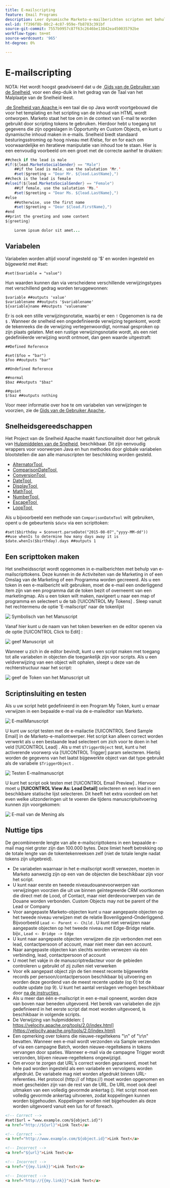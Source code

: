 ```yaml
---
title: E-mailscripting
feature: Email Programs
description: Leer dynamische Marketo-e-mailberichten scripten met behulp van Apache Velocity-tokens, variabelen, Velocity Tools en Test met Sample en Email Preview.
exl-id: ff396f8b-80c2-4c87-959e-fb8783c391bf
source-git-commit: 7557b9957c87f63c2646be13842ea450035792be
workflow-type: tm+mt
source-wordcount: '965'
ht-degree: 0%

---
```


# E-mailscripting

NOTA: Het wordt hoogst geadviseerd dat u de [&#x200B; Gids van de Gebruiker van de Snelheid &#x200B;](https://velocity.apache.org/engine/devel/user-guide.html) voor een diep-duik in het gedrag van de Taal van het Malplaatje van de Snelheid leest.

[&#x200B; de Snelheid van Apache &#x200B;](https://velocity.apache.org/) is een taal die op Java wordt voortgebouwd die voor het templating en het scripting van de inhoud van HTML wordt ontworpen. Marketo staat het toe om in de context van E-mail te worden gebruikt door scripting tokens te gebruiken. Hierdoor hebt u toegang tot gegevens die zijn opgeslagen in Opportunity en Custom Objects, en kunt u dynamische inhoud maken in e-mails. Snelheid biedt standaard besturingsstroming op hoog niveau met if/else, for en for each om voorwaardelijke en iteratieve manipulatie van inhoud toe te staan. Hier is een eenvoudig voorbeeld om een groet met de correcte aanhef te drukken:

```java
##check if the lead is male
#if(${lead.MarketoSocialGender} == "Male")
    ##if the lead is male, use the salutation 'Mr.'
    #set($greeting = "Dear Mr. ${lead.LastName},")
##check is the lead is female
#elseif(${lead.MarketoSocialGender} == "Female")
    ##if female, use the salutation 'Ms.'
    #set($greeting = "Dear Ms. ${lead.LastName},")
#else
    ##otherwise, use the first name
    #set($greeting = "Dear ${lead.FirstName},")
#end
##print the greeting and some content
${greeting}

    Lorem ipsum dolor sit amet...
```

## Variabelen

Variabelen worden altijd vooraf ingesteld op &#39;$&#39; en worden ingesteld en bijgewerkt met #set:

```
#set($variable = "value")
```

Hun waarden kunnen dan via verscheidene verschillende verwijzingstypes met verschillend gedrag worden teruggewonnen:

```
$variable ##outputs 'value'
$variablename ##outputs '$variablename'
${variable}name ##outputs 'valuename'
```

Er is ook een stille verwijzingsnotatie, waarbij er een `!` Opgenomen is na de `$` . Wanneer de snelheid een ongedefinieerde verwijzing tegenkomt, wordt de tekenreeks die de verwijzing vertegenwoordigt, normaal gesproken op zijn plaats gelaten. Met een rustige verwijzingsnotatie wordt, als een niet gedefiniëerde verwijzing wordt ontmoet, dan geen waarde uitgestraft:

```
##Defined Reference

#set($foo = "bar")
$foo ##outputs "bar"

##Undefined Reference

##normal
$baz ##outputs "$baz"

##quiet
$!baz ##outputs nothing
```

Voor meer informatie over hoe te om variabelen van verwijzingen te voorzien, zie de [&#x200B; Gids van de Gebruiker Apache &#x200B;](https://velocity.apache.org/engine/devel/user-guide.html#formal-reference-notation).

## Snelheidsgereedschappen

Het Project van de Snelheid Apache maakt functionaliteit door het gebruik van [&#x200B; Hulpmiddelen van de Snelheid &#x200B;](https://velocity.apache.org/tools/devel/apidocs/overview-summary.html) beschikbaar. Dit zijn eenvoudig wrappers voor voorwerpen Java en hun methodes door globale variabelen blootstellen die aan alle manuscripten ter beschikking worden gesteld.

- [&#x200B; AlternatorTool &#x200B;](https://velocity.apache.org/tools/devel/apidocs/org/apache/velocity/tools/generic/AlternatorTool.html)
- [&#x200B; ComparisonDateTool &#x200B;](https://velocity.apache.org/tools/devel/apidocs/org/apache/velocity/tools/generic/ComparisonDateTool.html)
- [&#x200B; ConversionTool &#x200B;](https://velocity.apache.org/tools/devel/apidocs/org/apache/velocity/tools/generic/ConversionTool.html)
- [&#x200B; DateTool &#x200B;](https://velocity.apache.org/tools/devel/apidocs/org/apache/velocity/tools/generic/DateTool.html)
- [&#x200B; DisplayTool &#x200B;](https://velocity.apache.org/tools/devel/apidocs/org/apache/velocity/tools/generic/DisplayTool.html)
- [&#x200B; MathTool &#x200B;](https://velocity.apache.org/tools/devel/apidocs/org/apache/velocity/tools/generic/MathTool.html)
- [&#x200B; NumberTool &#x200B;](https://velocity.apache.org/tools/devel/apidocs/org/apache/velocity/tools/generic/NumberTool.html)
- [&#x200B; EscapeTool &#x200B;](https://velocity.apache.org/tools/devel/apidocs/org/apache/velocity/tools/generic/EscapeTool.html)
- [&#x200B; LoopTool &#x200B;](https://velocity.apache.org/tools/devel/apidocs/org/apache/velocity/tools/generic/LoopTool.html)

Als u bijvoorbeeld een methode van `ComparisonDateTool` wilt gebruiken, opent u de gebeurtenis `$date` via een scripttoken:

```
#set($birthday = $convert.parseDate("2015-08-07","yyyy-MM-dd"))
##use whenIs to determine how many days away it is
$date.whenIs($birthday).days ##outputs 1
```

## Een scripttoken maken

Het snelheidsscript wordt opgenomen in e-mailberichten met behulp van e-mailscripttokens. Deze kunnen in de Activiteiten van de Marketing in of een Omslag van de Marketing of een Programma worden gecreeerd. Als u een token in een e-mailbericht wilt gebruiken, moet de e-mail een onderliggend item zijn van een programma dat de token bezit of overneemt van een marketingmap. Als u een token wilt maken, navigeert u naar een map of programma en selecteert u de tab [!UICONTROL My Tokens] . Sleep vanuit het rechtermenu de optie &#39;E-mailscript&#39; naar de tokenlijst

![&#x200B; Symbolisch van het Manuscript &#x200B;](assets/script-token.png)

Vanaf hier kunt u de naam van het token bewerken en de editor openen via de optie [!UICONTROL Click to Edit] :

![&#x200B; geef Manuscript &#x200B;](assets/script-edit.png) uit

Wanneer u zich in de editor bevindt, kunt u een script maken met toegang tot alle variabelen in objecten die toegankelijk zijn voor scripts. Als u een veldverwijzing van een object wilt ophalen, sleept u deze van de rechterstructuur naar het script:

![&#x200B; geef de Token van het Manuscript uit &#x200B;](assets/edit-script-token.png)

## Scriptinsluiting en testen

Als u uw script hebt gedefinieerd in een Program My Token, kunt u ernaar verwijzen in een bepaalde e-mail via de e-maileditor van Marketo.

![&#x200B; E-mailManuscript &#x200B;](assets/email-script-marketo-email.png)

U kunt uw script testen met de e-mailactie [!UICONTROL Send Sample Email] in de Marketo-e-mailontwerper. Het script kan alleen correct worden verwerkt als u een bestaande lead selecteert om zich voor te doen in het veld [!UICONTROL Lead] . Als u met `$TriggerObject` test, kunt u het activerende voorwerp via [!UICONTROL Trigger] param selecteren. Hierbij worden de gegevens van het laatst bijgewerkte object van dat type gebruikt als de variabele `$TriggerObject` .

![&#x200B; Testen E-mailmanuscript &#x200B;](assets/velocity-test.png)

U kunt het script ook testen met [!UICONTROL Email Preview] . Hiervoor moet u **[!UICONTROL View As: Lead Detail]** selecteren en een lead in een beschikbare statische lijst selecteren. Dit heeft het extra voordeel om het even welke uitzonderingen uit te voeren die tijdens manuscriptuitvoering kunnen zijn voorgekomen:

![&#x200B; E-mail van de Mening als &#x200B;](assets/view-as.png)

## Nuttige tips

De gecombineerde lengte van alle e-mailscripttokens in een bepaalde e-mail mag niet groter zijn dan 100.000 bytes. Deze limiet heeft betrekking op de totale lengte van de tokentekenreeksen zelf (niet de totale lengte nadat tokens zijn uitgebreid).

- De variabelen waarnaar in het e-mailscript wordt verwezen, moeten in Marketo aanwezig zijn op een van de objecten die beschikbaar zijn voor het script.
- U kunt naar eerste en tweede niveaudouanevoorwerpen van verwijzingen voorzien die uit uw binnen geïntegreerde CRM voortkomen die direct met de Lood, of Contact, maar niet derdevoorwerpen van de Douane worden verbonden. Custom Objects may not be parent of the Lead or Company
- Voor aangepaste Marketo-objecten kunt u naar aangepaste objecten op het tweede niveau verwijzen met de relatie Bovenliggend-Onderliggend. Bijvoorbeeld `Lead <- Parent <- Child` . U kunt niet verwijzen naar aangepaste objecten op het tweede niveau met Edge-Bridge relatie. bijv., `Lead <- Bridge -> Edge`
- U kunt naar aangepaste objecten verwijzen die zijn verbonden met een lead, contactpersoon of account, maar niet meer dan een account.
- Naar aangepaste objecten kan slechts worden verwezen via één verbinding, lead, contactpersoon of account
- U moet het vakje in de manuscriptredacteur voor de gebieden controleren u gebruikt of zij zullen niet verwerken
- Voor elk aangepast object zijn de tien meest recente bijgewerkte records per persoon/contactpersoon beschikbaar bij uitvoering en worden deze geordend van de meest recente update (op 0) tot de oudste update (op 9). U kunt het aantal verslagen verhogen beschikbaar door [&#x200B; na de instructies &#x200B;](https://experienceleague.adobe.com/nl/docs/marketo/using/product-docs/administration/email-setup/change-custom-object-retrieval-limits-in-velocity-scripting).
- Als u meer dan één e-mailscript in een e-mail opneemt, worden deze van boven naar beneden uitgevoerd. Het bereik van variabelen die zijn gedefinieerd in het eerste script dat moet worden uitgevoerd, is beschikbaar in volgende scripts.
- De Verwijzing van hulpmiddelen: [&#x200B; https://velocity.apache.org/tools/2.0/index.html](https://velocity.apache.org/tools/2.0/index.html)
- Een opmerking over tokens die nieuwe-regeltekens &quot;\\n&quot; of &quot;\\r\\n&quot; bevatten. Wanneer een e-mail wordt verzonden via Sample verzenden of via een campagne Batch, worden nieuwe-regeltekens in tokens vervangen door spaties. Wanneer e-mail via de campagne Trigger wordt verzonden, blijven nieuwe-regeltekens ongewijzigd.
- Om ervoor te zorgen dat URL&#39;s correct worden geparseerd, moet het hele pad worden ingesteld als een variabele en vervolgens worden afgedrukt. De variabele mag niet worden afgedrukt binnen URL-referenties. Het protocol (http:// of https://) moet worden opgenomen en moet gescheiden zijn van de rest van de URL. De URL moet ook deel uitmaken van een volledig gevormde ankertag (<a>). Het script moet een volledig gevormde ankertag uitvoeren, zodat koppelingen kunnen worden bijgehouden. Koppelingen worden niet bijgehouden als deze worden uitgevoerd vanuit een lus for of foreach.

```html
<!-- Correct -->
#set($url = "www.example.com/${object.id}")
<a href="http://${url}">Link Text</a>

<!-- Correct -->
<a href="http://www.example.com/${object.id}">Link Text</a>

<!-- Incorrect -->
<a href="${url}">Link Text</a>

<!-- Incorrect -->
<a href="{{my.link}}">Link Text</a>

<!-- Incorrect -->
<a href="http://{{my.link}}">Link Text</a>
```
